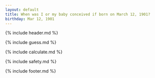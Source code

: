 ```yaml
---
layout: default
title: When was I or my baby conceived if born on March 12, 1901?
birthday: Mar 12, 1901
---
```


{% include header.md %}

{% include guess.md %}

{% include calculate.md %}

{% include safety.md %}

{% include footer.md %}



